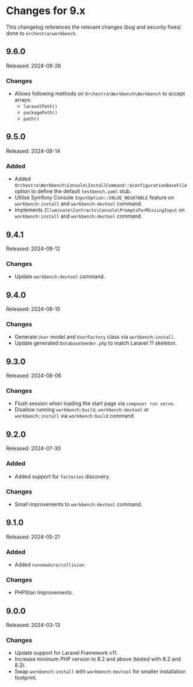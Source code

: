 # Changes for 9.x

This changelog references the relevant changes (bug and security fixes) done to `orchestra/workbench`.

## 9.6.0

Released: 2024-08-26

### Changes

* Allows following methods on `Orchestra\Workbench\Workbench` to accept arrays:
    - `laravelPath()`
    - `packagePath()`
    - `path()`

## 9.5.0

Released: 2024-08-14

### Added

* Added `Orchestra\Workbench\Console\InstallCommand::$configurationBaseFile` option to define the default `testbench.yaml` stub.
* Utilise Symfony Console `InputOption::VALUE_NEGATABLE` feature on `workbench:install` and `workbench:devtool` command.
* Implements `Illuminate\Contracts\Console\PromptsForMissingInput` on `workbench:install` and `workbench:devtool` command.

## 9.4.1

Released: 2024-08-12

### Changes

* Update `workbench:devtool` command.

## 9.4.0

Released: 2024-08-10

### Changes

* Generate `User` model and `UserFactory` class via `workbench:install`.
* Update generated `DatabaseSeeder.php` to match Laravel 11 skeleton.

## 9.3.0

Released: 2024-08-06

### Changes

* Flush session when loading the start page via `composer run serve`.
* Disallow running `workbench:build`, `workbench:devtool` or `workbench:install` via `workbench:build` command.

## 9.2.0

Released: 2024-07-30

### Added

* Added support for `factories` discovery.

### Changes

* Small improvements to `workbench:devtool` command.

## 9.1.0

Released: 2024-05-21

### Added

* Added `nunomaduro/collision`.

### Changes

* PHPStan Improvements.

## 9.0.0

Released: 2024-03-13

### Changes

* Update support for Laravel Framework v11.
* Increase minimum PHP version to 8.2 and above (tested with 8.2 and 8.3).
* Swap `workbench:install` with `workbench:devtool` for smaller installation footprint.
